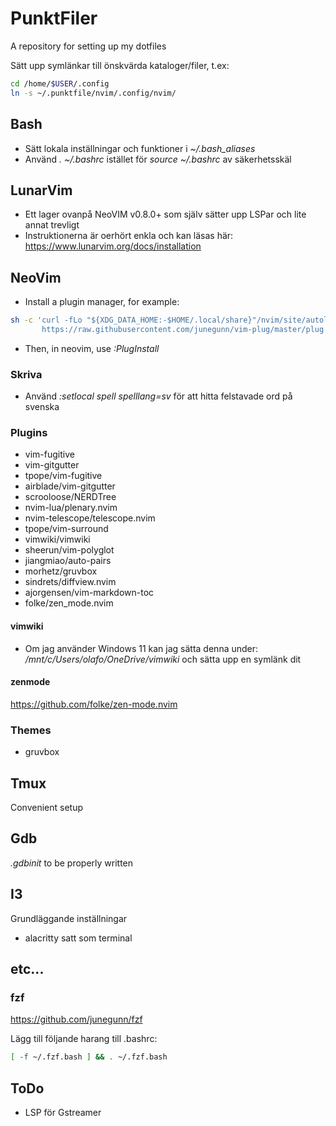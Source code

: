 # PunktFiler
A repository for setting up my dotfiles

Sätt upp symlänkar till önskvärda kataloger/filer, t.ex:
```bash
cd /home/$USER/.config
ln -s ~/.punktfile/nvim/.config/nvim/
```

## Bash
* Sätt lokala inställningar och funktioner i *~/.bash_aliases*
* Använd *. ~/.bashrc* istället för *source ~/.bashrc* av säkerhetsskäl

## LunarVim
* Ett lager ovanpå NeoVIM v0.8.0+ som själv sätter upp LSPar och lite annat trevligt
* Instruktionerna är oerhört enkla och kan läsas här: https://www.lunarvim.org/docs/installation

## NeoVim
* Install a plugin manager, for example:
```bash
sh -c 'curl -fLo "${XDG_DATA_HOME:-$HOME/.local/share}"/nvim/site/autoload/plug.vim --create-dirs \
       https://raw.githubusercontent.com/junegunn/vim-plug/master/plug.vim'
```

* Then, in neovim, use *:PlugInstall*

### Skriva
* Använd *:setlocal spell spelllang=sv* för att hitta felstavade ord på svenska

### Plugins
* vim-fugitive
* vim-gitgutter
* tpope/vim-fugitive
* airblade/vim-gitgutter
* scrooloose/NERDTree
* nvim-lua/plenary.nvim
* nvim-telescope/telescope.nvim
* tpope/vim-surround
* vimwiki/vimwiki
* sheerun/vim-polyglot
* jiangmiao/auto-pairs
* morhetz/gruvbox
* sindrets/diffview.nvim
* ajorgensen/vim-markdown-toc
* folke/zen_mode.nvim

#### vimwiki
* Om jag använder Windows 11 kan jag sätta denna under: */mnt/c/Users/olafo/OneDrive/vimwiki* och sätta upp en symlänk dit

#### zenmode
https://github.com/folke/zen-mode.nvim

### Themes
* gruvbox

## Tmux
Convenient setup

## Gdb
*.gdbinit* to be properly written

## I3
Grundläggande inställningar
* alacritty satt som terminal

## etc...
### fzf
https://github.com/junegunn/fzf

Lägg till följande harang till .bashrc:
```bash
[ -f ~/.fzf.bash ] && . ~/.fzf.bash
```
## ToDo
* LSP för Gstreamer
